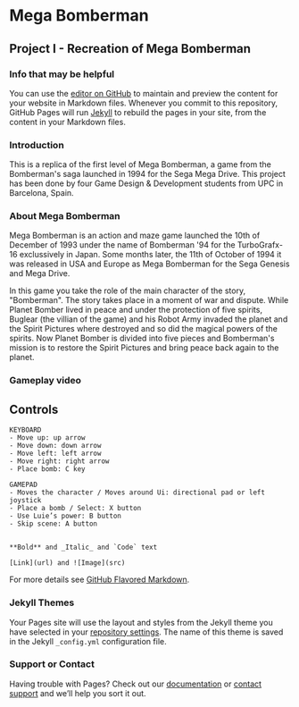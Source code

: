 # Mega Bomberman
## Project I - Recreation of Mega Bomberman

### Info that may be helpful
You can use the [editor on GitHub](https://github.com/allenbateman/SuperFantastics/edit/main/docs/index.md) to maintain and preview the content for your website in Markdown files.
Whenever you commit to this repository, GitHub Pages will run [Jekyll](https://jekyllrb.com/) to rebuild the pages in your site, from the content in your Markdown files.

### Introduction
This is a replica of the first level of Mega Bomberman, a game from the Bomberman's saga launched in 1994 for the Sega Mega Drive. This project has been done by four Game Design & Development students from UPC in Barcelona, Spain.

### About Mega Bomberman
Mega Bomberman is an action and maze game launched the 10th of December of 1993 under the name of Bomberman '94 for the TurboGrafx-16 exclussively in Japan. Some months later, the 11th of October of 1994 it was released in USA and Europe as Mega Bomberman for the Sega Genesis and Mega Drive.

In this game you take the role of the main character of the story, "Bomberman". The story takes place in a moment of war and dispute. While Planet Bomber lived in peace and under the protection of five spirits, Buglear (the villian of the game) and his Robot Army invaded the planet and the Spirit Pictures where destroyed and so did the magical powers of the spirits. Now Planet Bomber is divided into five pieces and Bomberman's mission is to restore the Spirit Pictures and bring peace back again to the planet.

### Gameplay video





## Controls

``` CONTROLS HERE
KEYBOARD
- Move up: up arrow
- Move down: down arrow
- Move left: left arrow
- Move right: right arrow
- Place bomb: C key

GAMEPAD
- Moves the character / Moves around Ui: directional pad or left joystick
- Place a bomb / Select: X button
- Use Luie’s power: B button
- Skip scene: A button


**Bold** and _Italic_ and `Code` text

[Link](url) and ![Image](src)
```

For more details see [GitHub Flavored Markdown](https://guides.github.com/features/mastering-markdown/).

### Jekyll Themes

Your Pages site will use the layout and styles from the Jekyll theme you have selected in your [repository settings](https://github.com/allenbateman/SuperFantastics/settings/pages). The name of this theme is saved in the Jekyll `_config.yml` configuration file.

### Support or Contact

Having trouble with Pages? Check out our [documentation](https://docs.github.com/categories/github-pages-basics/) or [contact support](https://support.github.com/contact) and we’ll help you sort it out.
